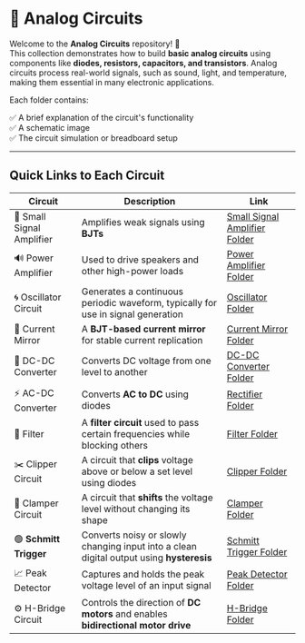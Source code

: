 # 🔌 Analog Circuits

Welcome to the **Analog Circuits** repository! 🎉  
This collection demonstrates how to build **basic analog circuits** using components like **diodes, resistors, capacitors, and transistors**. Analog circuits process real-world signals, such as sound, light, and temperature, making them essential in many electronic applications.

Each folder contains:

✅ A brief explanation of the circuit's functionality  
✅ A schematic image  
✅ The circuit simulation or breadboard setup  

---

## Quick Links to Each Circuit
| Circuit                 | Description                                                                 | Link                                                |
|-------------------------|-----------------------------------------------------------------------------|-----------------------------------------------------|
| 📢 Small Signal Amplifier | Amplifies weak signals using **BJTs**                                       | [Small Signal Amplifier Folder](./Small_Signal_Amplifier) |
| 🔊 Power Amplifier       | Used to drive speakers and other high-power loads                           | [Power Amplifier Folder](./Power_Amplifier)         |
| 🌀 Oscillator Circuit    | Generates a continuous periodic waveform, typically for use in signal generation | [Oscillator Folder](./Oscillator)                  |
| 🔄 Current Mirror        | A **BJT-based current mirror** for stable current replication               | [Current Mirror Folder](./Current_mirror)            |
| 🔄 DC-DC Converter       | Converts DC voltage from one level to another                               | [DC-DC Converter Folder](./DCDC_Converter)           |
| ⚡ AC-DC Converter       | Converts **AC to DC** using diodes                                           | [Rectifier Folder](./Rectifier)                     |
| 🔎 Filter                | A **filter circuit** used to pass certain frequencies while blocking others | [Filter Folder](./Filters)                          |
| ✂️ Clipper Circuit      | A circuit that **clips** voltage above or below a set level using diodes    | [Clipper Folder](./Clipper_Circuit)                 |
| 🔼 Clamper Circuit      | A circuit that **shifts** the voltage level without changing its shape     | [Clamper Folder](./Clamper_Circuits)                |
| 🟢 **Schmitt Trigger**   | Converts noisy or slowly changing input into a clean digital output using **hysteresis** | [Schmitt Trigger Folder](./Schmitt_trigger)          |
| 📈 Peak Detector  | Captures and holds the peak voltage level of an input signal | [Peak Detector Folder](./Peak_Detector) |
| ⚙️ H-Bridge Circuit | Controls the direction of **DC motors** and enables **bidirectional motor drive** | [H-Bridge Folder](./H_Bridge) |
